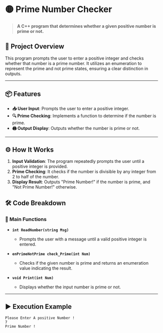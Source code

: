 # 🟡 Prime Number Checker

> **A C++ program that determines whether a given positive number is prime or not.**

## 🌟 Project Overview
This program prompts the user to enter a positive integer and checks whether that number is a prime number. It utilizes an enumeration to represent the prime and not prime states, ensuring a clear distinction in outputs.

---

## 📦 Features
- **📥 User Input**: Prompts the user to enter a positive integer.
- **🔍 Prime Checking**: Implements a function to determine if the number is prime.
- **🖨️ Output Display**: Outputs whether the number is prime or not.

---

## ⚙️ How It Works
1. **Input Validation**: The program repeatedly prompts the user until a positive integer is provided.
2. **Prime Checking**: It checks if the number is divisible by any integer from 2 to half of the number.
3. **Display Result**: Outputs "Prime Number!" if the number is prime, and "Not Prime Number!" otherwise.

## 🛠️ Code Breakdown
### 🔹 Main Functions
- **`int ReadNumber(string Msg)`**
  - Prompts the user with a message until a valid positive integer is entered.

- **`enPrimeNotPrime check_Prime(int Num)`**
  - Checks if the given number is prime and returns an enumeration value indicating the result.

- **`void Print(int Num)`**
  - Displays whether the input number is prime or not.

---

## ▶️ Execution Example

```plaintext
Please Enter A positive Number !
7
Prime Number !
